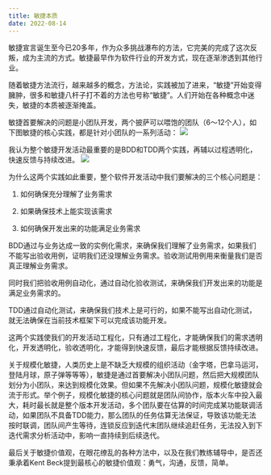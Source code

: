 ```yaml
---
title: 敏捷本质
date: 2022-08-14
---
```


敏捷宣言诞生至今已20多年，作为众多挑战瀑布的方法，它完美的完成了这次反叛，成为主流的方式。敏捷最早作为软件行业的开发方式，现在逐渐渗透到其他行业。



随着敏捷方法流行，越来越多的概念，方法论，实践被加了进来，“敏捷”开始变得臃肿，很多和敏捷八杆子打不着的方法也号称“敏捷”。人们开始在各种概念中迷失，敏捷的本质被逐渐掩盖。



敏捷首要解决的问题是小团队开发，两个披萨可以喂饱的团队（6～12个人），如下图敏捷的核心实践，都是针对小团队的一系列活动：
![](/images/2022-08-14-agile-essence/xp)

我认为整个敏捷开发活动最重要的是BDD和TDD两个实践，再辅以过程透明化，快速反馈与持续改进。
![](/images/2022-08-14-agile-essence/agile-essence)

为什么这两个实践如此重要，整个软件开发活动中我们要解决的三个核心问题是：

1. 如何确保充分理解了业务需求

2. 如果确保技术上能实现该需求

3. 如何确保开发出来的功能满足业务需求

BDD通过与业务达成一致的实例化需求，来确保我们理解了业务需求，如果我们不能写出验收用例，证明我们还没理解业务需求。验收测试用例用来衡量我们是否真正理解业务需求。

同时我们把验收用例自动化，通过自动化验收测试，来确保我们开发出来的功能是满足业务需求的。

TDD通过自动化测试，来确保我们技术上是可行的，如果不能写出自动化测试，就无法确保在当前技术框架下可以完成该功能开发。

这两个实践使我们的开发活动工程化，只有通过工程化，才能确保我们的需求透明化，开发透明化，验收透明化，才能得到快速反馈，最后才能根据反馈持续改进。

关于规模化敏捷，人类历史上是不缺乏大规模的组织活动（金字塔，巴拿马运河，登陆月球，原子弹等等等），敏捷是通过首要解决小团队问题，然后把大规模团队划分为小团队，来达到规模化效果。但如果不先解决小团队问题，规模化敏捷就会流于形式。举个例子，规模化敏捷的核心问题就是团队间协作，版本火车中投入最大，耗时最长就是整个版本开发活动，多个团队要在估算的时间完成某功能联调活动，如果团队不具备TDD能力，那么团队的任务估算无法保证，导致该功能无法按时联调，团队间产生等待，连锁反应到迭代末团队继续追赶任务，无法投入到下迭代需求分析活动中，影响一直持续到后续迭代。

最后关于敏捷价值观，在眼花缭乱的各种方法中，以及在我们教练辅导中，是否还秉承着Kent Beck提到最核心的敏捷价值观：勇气，沟通，反馈，简单。

